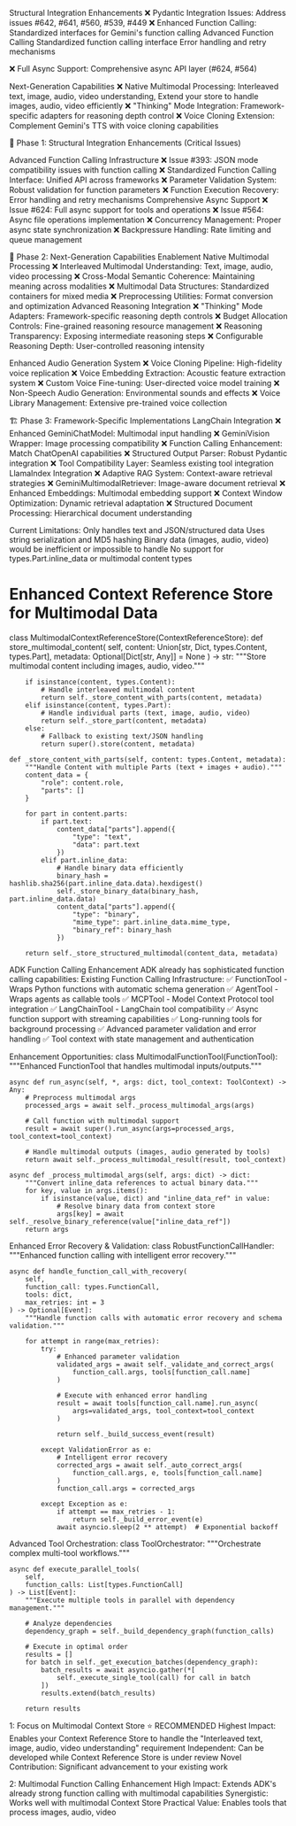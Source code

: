 Structural Integration Enhancements
❌ Pydantic Integration Issues: Address issues #642, #641, #560, #539, #449
❌ Enhanced Function Calling: Standardized interfaces for Gemini's function calling
Advanced Function Calling
Standardized function calling interface
Error handling and retry mechanisms



❌ Full Async Support: Comprehensive async API layer (#624, #564)

Next-Generation Capabilities
❌ Native Multimodal Processing: Interleaved text, image, audio, video understanding,  Extend your store to handle images, audio, video efficiently
❌ "Thinking" Mode Integration: Framework-specific adapters for reasoning depth control
❌ Voice Cloning Extension: Complement Gemini's TTS with voice cloning capabilities


🎯 Phase 1: Structural Integration Enhancements (Critical Issues)

Advanced Function Calling Infrastructure
❌ Issue #393: JSON mode compatibility issues with function calling
❌ Standardized Function Calling Interface: Unified API across frameworks
❌ Parameter Validation System: Robust validation for function parameters
❌ Function Execution Recovery: Error handling and retry mechanisms
Comprehensive Async Support
❌ Issue #624: Full async support for tools and operations
❌ Issue #564: Async file operations implementation
❌ Concurrency Management: Proper async state synchronization
❌ Backpressure Handling: Rate limiting and queue management


🚀 Phase 2: Next-Generation Capabilities Enablement
Native Multimodal Processing
❌ Interleaved Multimodal Understanding: Text, image, audio, video processing
❌ Cross-Modal Semantic Coherence: Maintaining meaning across modalities
❌ Multimodal Data Structures: Standardized containers for mixed media
❌ Preprocessing Utilities: Format conversion and optimization
Advanced Reasoning Integration
❌ "Thinking" Mode Adapters: Framework-specific reasoning depth controls
❌ Budget Allocation Controls: Fine-grained reasoning resource management
❌ Reasoning Transparency: Exposing intermediate reasoning steps
❌ Configurable Reasoning Depth: User-controlled reasoning intensity

Enhanced Audio Generation System
❌ Voice Cloning Pipeline: High-fidelity voice replication
❌ Voice Embedding Extraction: Acoustic feature extraction system
❌ Custom Voice Fine-tuning: User-directed voice model training
❌ Non-Speech Audio Generation: Environmental sounds and effects
❌ Voice Library Management: Extensive pre-trained voice collection


🏗️ Phase 3: Framework-Specific Implementations
LangChain Integration
❌ Enhanced GeminiChatModel: Multimodal input handling
❌ GeminiVision Wrapper: Image processing compatibility
❌ Function Calling Enhancement: Match ChatOpenAI capabilities
❌ Structured Output Parser: Robust Pydantic integration
❌ Tool Compatibility Layer: Seamless existing tool integration
LlamaIndex Integration
❌ Adaptive RAG System: Context-aware retrieval strategies
❌ GeminiMultimodalRetriever: Image-aware document retrieval
❌ Enhanced Embeddings: Multimodal embedding support
❌ Context Window Optimization: Dynamic retrieval adaptation
❌ Structured Document Processing: Hierarchical document understanding






Current Limitations:
Only handles text and JSON/structured data
Uses string serialization and MD5 hashing
Binary data (images, audio, video) would be inefficient or impossible to handle
No support for types.Part.inline_data or multimodal content types
# Enhanced Context Reference Store for Multimodal Data
class MultimodalContextReferenceStore(ContextReferenceStore):
    def store_multimodal_content(
        self, 
        content: Union[str, Dict, types.Content, types.Part], 
        metadata: Optional[Dict[str, Any]] = None
    ) -> str:
        """Store multimodal content including images, audio, video."""
        
        if isinstance(content, types.Content):
            # Handle interleaved multimodal content
            return self._store_content_with_parts(content, metadata)
        elif isinstance(content, types.Part):
            # Handle individual parts (text, image, audio, video)
            return self._store_part(content, metadata)
        else:
            # Fallback to existing text/JSON handling
            return super().store(content, metadata)
    
    def _store_content_with_parts(self, content: types.Content, metadata):
        """Handle Content with multiple Parts (text + images + audio)."""
        content_data = {
            "role": content.role,
            "parts": []
        }
        
        for part in content.parts:
            if part.text:
                content_data["parts"].append({
                    "type": "text",
                    "data": part.text
                })
            elif part.inline_data:
                # Handle binary data efficiently
                binary_hash = hashlib.sha256(part.inline_data.data).hexdigest()
                self._store_binary_data(binary_hash, part.inline_data.data)
                content_data["parts"].append({
                    "type": "binary",
                    "mime_type": part.inline_data.mime_type,
                    "binary_ref": binary_hash
                })
        
        return self._store_structured_multimodal(content_data, metadata)



ADK Function Calling Enhancement
ADK already has sophisticated function calling capabilities:
Existing Function Calling Infrastructure:
✅ FunctionTool - Wraps Python functions with automatic schema generation
✅ AgentTool - Wraps agents as callable tools
✅ MCPTool - Model Context Protocol tool integration
✅ LangChainTool - LangChain tool compatibility
✅ Async function support with streaming capabilities
✅ Long-running tools for background processing
✅ Advanced parameter validation and error handling
✅ Tool context with state management and authentication

Enhancement Opportunities:
class MultimodalFunctionTool(FunctionTool):
    """Enhanced FunctionTool that handles multimodal inputs/outputs."""
    
    async def run_async(self, *, args: dict, tool_context: ToolContext) -> Any:
        # Preprocess multimodal args
        processed_args = await self._process_multimodal_args(args)
        
        # Call function with multimodal support
        result = await super().run_async(args=processed_args, tool_context=tool_context)
        
        # Handle multimodal outputs (images, audio generated by tools)
        return await self._process_multimodal_result(result, tool_context)
    
    async def _process_multimodal_args(self, args: dict) -> dict:
        """Convert inline_data references to actual binary data."""
        for key, value in args.items():
            if isinstance(value, dict) and "inline_data_ref" in value:
                # Resolve binary data from context store
                args[key] = await self._resolve_binary_reference(value["inline_data_ref"])
        return args

Enhanced Error Recovery & Validation:
class RobustFunctionCallHandler:
    """Enhanced function calling with intelligent error recovery."""
    
    async def handle_function_call_with_recovery(
        self, 
        function_call: types.FunctionCall, 
        tools: dict, 
        max_retries: int = 3
    ) -> Optional[Event]:
        """Handle function calls with automatic error recovery and schema validation."""
        
        for attempt in range(max_retries):
            try:
                # Enhanced parameter validation
                validated_args = await self._validate_and_correct_args(
                    function_call.args, tools[function_call.name]
                )
                
                # Execute with enhanced error handling
                result = await tools[function_call.name].run_async(
                    args=validated_args, tool_context=tool_context
                )
                
                return self._build_success_event(result)
                
            except ValidationError as e:
                # Intelligent error recovery
                corrected_args = await self._auto_correct_args(
                    function_call.args, e, tools[function_call.name]
                )
                function_call.args = corrected_args
                
            except Exception as e:
                if attempt == max_retries - 1:
                    return self._build_error_event(e)
                await asyncio.sleep(2 ** attempt)  # Exponential backoff

Advanced Tool Orchestration:
class ToolOrchestrator:
    """Orchestrate complex multi-tool workflows."""
    
    async def execute_parallel_tools(
        self, 
        function_calls: List[types.FunctionCall]
    ) -> List[Event]:
        """Execute multiple tools in parallel with dependency management."""
        
        # Analyze dependencies
        dependency_graph = self._build_dependency_graph(function_calls)
        
        # Execute in optimal order
        results = []
        for batch in self._get_execution_batches(dependency_graph):
            batch_results = await asyncio.gather(*[
                self._execute_single_tool(call) for call in batch
            ])
            results.extend(batch_results)
        
        return results

1: Focus on Multimodal Context Store ⭐ RECOMMENDED
Highest Impact: Enables your Context Reference Store to handle the "Interleaved text, image, audio, video understanding" requirement
Independent: Can be developed while Context Reference Store is under review
Novel Contribution: Significant advancement to your existing work

2: Multimodal Function Calling Enhancement
High Impact: Extends ADK's already strong function calling with multimodal capabilities
Synergistic: Works well with multimodal Context Store
Practical Value: Enables tools that process images, audio, video